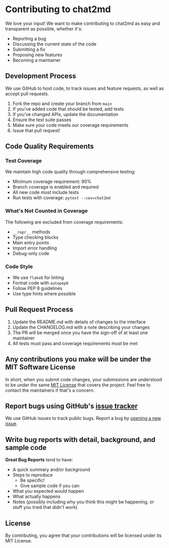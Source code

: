 # Contributing to chat2md

We love your input! We want to make contributing to chat2md as easy and transparent as possible, whether it's:

- Reporting a bug
- Discussing the current state of the code
- Submitting a fix
- Proposing new features
- Becoming a maintainer

## Development Process

We use GitHub to host code, to track issues and feature requests, as well as accept pull requests.

1. Fork the repo and create your branch from `main`
2. If you've added code that should be tested, add tests
3. If you've changed APIs, update the documentation
4. Ensure the test suite passes
5. Make sure your code meets our coverage requirements
6. Issue that pull request!

## Code Quality Requirements

### Test Coverage

We maintain high code quality through comprehensive testing:

- Minimum coverage requirement: 90%
- Branch coverage is enabled and required
- All new code must include tests
- Run tests with coverage: `pytest --cov=chat2md`

### What's Not Counted in Coverage

The following are excluded from coverage requirements:

- `__repr__` methods
- Type checking blocks
- Main entry points
- Import error handling
- Debug-only code

### Code Style

- We use `flake8` for linting
- Format code with `autopep8`
- Follow PEP 8 guidelines
- Use type hints where possible

## Pull Request Process

1. Update the README.md with details of changes to the interface
2. Update the CHANGELOG.md with a note describing your changes
3. The PR will be merged once you have the sign-off of at least one maintainer
4. All tests must pass and coverage requirements must be met

## Any contributions you make will be under the MIT Software License

In short, when you submit code changes, your submissions are understood to be under the same [MIT License](LICENSE) that covers the project. Feel free to contact the maintainers if that's a concern.

## Report bugs using GitHub's [issue tracker](https://github.com/rgoshen/chat2md/issues)

We use GitHub issues to track public bugs. Report a bug by [opening a new issue](https://github.com/rgoshen/chat2md/issues/new/choose).

## Write bug reports with detail, background, and sample code

**Great Bug Reports** tend to have:

- A quick summary and/or background
- Steps to reproduce
  - Be specific!
  - Give sample code if you can
- What you expected would happen
- What actually happens
- Notes (possibly including why you think this might be happening, or stuff you tried that didn't work)

## License

By contributing, you agree that your contributions will be licensed under its MIT License.

